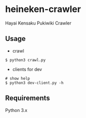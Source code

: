 # heineken-crawler
Hayai Kensaku Pukiwiki Crawler

## Usage

- crawl

```shell
$ python3 crawl.py
```

- clients for dev

```shell
# show help
$ python3 dev-client.py -h
```

## Requirements

Python 3.x
